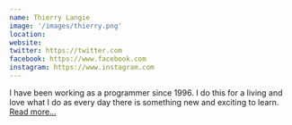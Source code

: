 ```yaml
---
name: Thierry Langie
image: '/images/thierry.png'
location:
website:
twitter: https://twitter.com
facebook: https://www.facebook.com
instagram: https://www.instagram.com
---
```

I have been working as a programmer since 1996. I do this for a living and love what I do as every day there is something new and exciting to learn. <a class="article__author__name" href="/about/">Read more...</b>